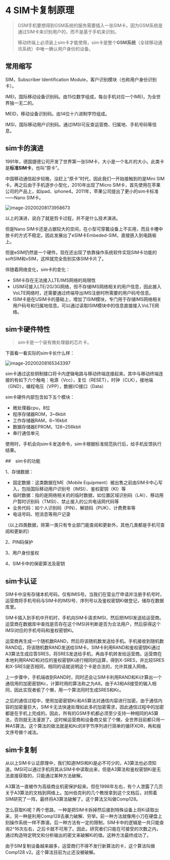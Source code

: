 # 4 SIM卡复制原理

> GSM手机要想得到GSM系统的服务需要插入一张SIM卡。因为GSM系统是通过SIM卡来识别用户的，而不是基于手机来识别。
>
> 移动终端上必须装上sim卡才能使用，sim卡是整个**GSM系统**（全球移动通讯系统）中唯一确认用户身份的设备。

## 常用缩写

SIM，Subscriber Identification Module，客户识别模块（也称用户身份识别卡）。

IMEI，国际移动设备识别码。由15位数字组成，每台手机对应一个IMEI，为全世界独一无二的。

MEID，移动设备识别码。由14位十六进制字符组成。

IMSI，国际移动用户识别码。通过IMSI可反查运营商、归属地、手机号码等信息。

## sim卡的演进

1991年，德国捷德公司开发了世界第一张SIM卡，大小是一个名片的大小。此类卡是**标准SIM卡**，也叫“原卡”。

中国移动通信起步较晚，没赶上“原卡”时代，因此我们一开始接触到的是Mini SIM卡。再之后由于手机逐步小型化，2010年出现了Micro SIM卡，首先使用在苹果公司的产品上，如ipad、iphone4。2011年，苹果公司提出了更小的sim卡标准——Nano SIM卡。

![image-20200208173958673](GBA.assets/image-20200208173958673.png)

以上的演进，说白了就是剪卡过程，并不是什么技术演进。

但是Nano SIM卡还是占据较大的空间，在小型可穿戴设备上不实用，而且卡槽中放卡的方式不稳定。因此发展出了eSIM卡Embeded-SIM，直接嵌入到电路板上。

但是eSIM仍然是一个硬件。现在还出现了依靠操作系统软件实现SIM卡功能的softSIM和vSIM，这样就完全告别实体SIM卡片了。

伴随着网络变化，sim卡的变化：

- SIM卡存在无法接入LTE/IMS网络的局限性
- USIM可接入LTE/2G/3G网络，但不存储IMS网络相关的用户信息，因此接入VoLTE网络时，还需要通过终端导出IMS注册时所需要的用户码号信息。
- ISIM卡是在USIM卡的基础上，增加了ISIM模块，专门用于存储IMS网络相关用户码号和归属地信息。可以通过读取ISIM模块中的信息直接接入VoLTE网络。

## sim卡硬件特性

> sim卡是一个装有微处理器的芯片卡。

下面看一看实际的sim卡长什么样：

![image-20200208165343397](GBA.assets/image-20200208165343397.png)

sim卡通过这些铜制接口将卡内逻辑电路与移动终端连接起来。其中与移动终端连接的有如下六个触电：电源（Vcc），复位（RESET），时钟（CLK），接地端（GND），编程电压（VPP），数据I/O接口（Data）

sim卡硬件内部包含如下五个模块：

- 微处理器cpu，8位
- 程序存储器ROM，3~8kbit
- 工作存储器RAM，6~16kbit
- 数据存储器EPROM，128~256kbit
- 串行通信单元

使用时，手机会向sim卡发送命令，sim卡根据标准规范执行后，给手机反馈执行结果。

##　sim卡的功能

1、存储数据：

- 固定数据：这类数据在ME（Mobile Equipment）被出售之前由SIM卡中心写入，包括国际移动用户识别号（IMSI）、鉴权密钥（KI）等
- 临时数据：指的是网络相关的的临时数据，如位置区域识别码（LAI）、移动用户暂时识别码（TMSI）、禁止接入的公共电话网代码等
- 业务代码：如个人识别码（PIN）、解锁码（PUK）、计费费率等
- 电话号码、短消息等用户记录

（以上四类数据，除第一类只有专业部门能查阅和更新外，其他几类都是手机可查阅和更新的）

2、PIN码保护

3、用户身份鉴权

4、SIM卡中的保密算法及密钥

## sim卡认证

SIM卡中没有存储本机号码，仅有IMIS号。当我们在营业厅申请并注册手机号时，运营商将手机号码与SIM卡的IMSI号、序列号以及鉴权密钥Ki做登记，储存在数据库里。

SIM卡插入到手机中开机时，手机向SIM卡请求IMSI，然后把IMSI发送给运营商。运营商在数据库中查找是否存在这个IMSI并判断是否为合法用户，然后获得这个IMSI对应的手机号码和鉴权密钥Ki。

运营商再生成一个随机数RAND，然后将该随机数发送给手机。手机接收到随机数RAND后，将该随机数RAND发送给SIM卡。SIM卡利用RAND和鉴权密钥Ki通过A3算法生成应答SRES，将SRES发送给手机，再由手机转发给运营商。运营商在本地利用RAND和对应的鉴权密钥Ki进行相同的运算，得到X-SRES，并比较SRES和X-SRES是否相同，相同的话就说明这个卡是合法的，允许其接入网络。

上一步骤中，手机端收到RAND时，同时还会让SIM卡利用RAND和Ki计算出一个通信用的加密密钥Kc，计算时用的算法称之为A8。由于A3和A8接受的输入相同，因此实现者偷了个懒，用一个算法同时生成SRES和Kc。

之后的通信过程中，使用加密密钥Kc和A5算法对通信内容进行加密。由于通信内容的加密量巨大，SIM卡无法快速处理如此多的加密需求，因此通信过程中的加密都是在手机上完成的。因此，所有的GSM手机都必须至少支持一种相同的A5算法，否则就无法漫游了。这时候运营商和设备商又偷了个懒，全世界目前都只用一种A5算法。这个算法的做法就是和Kc的8字节序列进行简单的循环XOR，再和报文序号做个减法。

## sim卡复制

从以上SIM卡认证原理中，我们知道IMSI和Ki是必不可少的，A3算法也必须知道。IMSI可以通过手机将其从SIM卡中读取出来，但是A3算法和鉴权密钥Ki是无法直接获取的，只能通过某种方法破解。

A3算法一直被作为高级商业机密保护起来。但在1998年左右，有个人泄露了几页关于A3算法的文档到网络上。加州伯克利的几个教授拿到这个文档后，对照着SIM研究了一阵，最终将A3算法破解了。这个算法又叫做Comp128。

怎么获取Ki呢？两个思路，一种是把SIM卡拆掉然后接到特殊设备上将Ki读取出来，另一种是利用Comp128去暴力破解、穷举。前一种方法就像用小刀在硬盘上刻操作系统一样不靠谱。后一种方法有一定的限制，SIM卡中的逻辑是一共只能查询2^16次左右，之后卡就不可用了。因此，研究者们只能在可接受的次数之内，通过构造特定明文和分析输出的密文来破解Ki的值。这种方法最终成功了。

由于SIM复制设备越来越多，运营商们不得不发行新算法的卡，这个算法叫做Comp128 v2。这个算法目前为止还没被破解。



